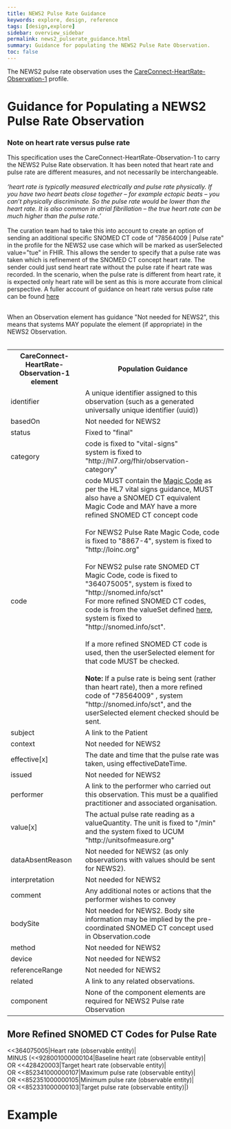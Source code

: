 ```yaml
---
title: NEWS2 Pulse Rate Guidance
keywords: explore, design, reference
tags: [design,explore]
sidebar: overview_sidebar
permalink: news2_pulserate_guidance.html
summary: Guidance for populating the NEWS2 Pulse Rate Observation.
toc: false
---
```


The NEWS2 pulse rate observation uses the <a href="https://fhir.hl7.org.uk/STU3/StructureDefinition/CareConnect-HeartRate-Observation-1">CareConnect-HeartRate-Observation-1</a> profile.

# Guidance for Populating a NEWS2 Pulse Rate Observation #

### Note on heart rate versus pulse rate ###
This specification uses the CareConnect-HeartRate-Observation-1 to carry the NEWS2 Pulse Rate observation. It has been noted that heart rate and pulse rate are different measures, and not necessarily be interchangeable.
<br/><br/>
_‘heart rate is typically measured electrically and pulse rate physically. If you have two heart beats close together – for example ectopic beats – you can’t physically discriminate. So the pulse rate would be lower than the heart rate. It is also common in atrial fibrillation – the true heart rate can be much higher than the pulse rate.’_
<br/><br/>
The curation team had to take this into account to create an option of sending an additional specific SNOMED CT code of "78564009 | Pulse rate" in the profile for the NEWS2 use case which will be marked as userSelected value="tue" in FHIR.  This allows the sender to specify that a pulse rate was taken which is refinement of the SNOMED CT concept heart rate. The sender could just send heart rate without the pulse rate if heart rate was recorded. In the scenario, when the pulse rate is different from heart rate, it is expected only heart rate will be sent as this is more accurate from clinical perspective. A fuller account of guidance on heart rate versus pulse rate can be found <a href="https://docs.google.com/document/d/1ByZ57nh6ZDjUEfBfPJjLAfSil_svpjBpzbarv7VB5QM/edit?usp=sharing">here</a>
<br/><br/>

When an Observation element has guidance "Not needed for NEWS2", this means that systems MAY populate the element (if appropriate) in the NEWS2 Observation.
<br/><br/>
<table>
<tr><th>CareConnect-HeartRate-Observation-1 element</th><th>Population Guidance</th></tr>
<tr><td>identifier</td><td>A unique identifier assigned to this observation (such as a generated universally unique identifier (uuid))</td></tr>
<tr><td>basedOn</td><td>Not needed for NEWS2</td></tr>
<tr><td>status</td><td>Fixed to "final"</td></tr>
<tr><td>category</td><td>code is fixed to "vital-signs" <br/>system is fixed to "http://hl7.org/fhir/observation-category"</td></tr>
<tr><td>code</td><td>code MUST contain the <a href="https://www.hl7.org/fhir/observation-vitalsigns.html#vitals-table">Magic Code</a> as per the HL7 vital signs guidance, MUST also have a SNOMED CT equivalent Magic Code and MAY have a more refined SNOMED CT concept code<br/><br/>For NEWS2 Pulse Rate Magic Code, code is fixed to "8867-4", system is fixed to "http://loinc.org"<br/><br/>For NEWS2 pulse rate SNOMED CT Magic Code, code is fixed to "364075005", system is fixed to "http://snomed.info/sct"<br/>For more refined SNOMED CT codes, code is from the valueSet defined <a href="#more-refined-snomed-ct-codes-for-pulse-rate">here</a>, system is fixed to "http://snomed.info/sct".<br/><br/>If a more refined SNOMED CT code is used, then the userSelected element for that code MUST be checked. <br/><br/><b>Note:</b> If a pulse rate is being sent (rather than heart rate), then a more refined code of "78564009" , system "http://snomed.info/sct", and the userSelected element checked should be sent.</td></tr>
<tr><td>subject</td><td>A link to the Patient</td></tr>
<tr><td>context</td><td>Not needed for NEWS2</td></tr>
<tr><td>effective[x]</td><td>The date and time that the pulse rate was taken, using effectiveDateTime.</td></tr>
<tr><td>issued</td><td>Not needed for NEWS2</td></tr>
<tr><td>performer</td><td>A link to the performer who carried out this observation. This must be a qualified practitioner and associated organisation.</td></tr>
<tr><td>value[x]</td><td>The actual pulse rate reading as a valueQuantity. The unit is fixed to "/min" and the system fixed to UCUM "http://unitsofmeasure.org"</td></tr>
<tr><td>dataAbsentReason</td><td>Not needed for NEWS2 (as only observations with values should be sent for NEWS2).</td></tr>
<tr><td>interpretation</td><td>Not needed for NEWS2</td></tr>
<tr><td>comment</td><td>Any additional notes or actions that the performer wishes to convey</td></tr>
<tr><td>bodySite</td><td>Not needed for NEWS2. Body site information may be implied by the pre-coordinated SNOMED CT concept used in Observation.code</td></tr>
<tr><td>method</td><td>Not needed for NEWS2</td></tr>
<tr><td>device</td><td>Not needed for NEWS2</td></tr>
<tr><td>referenceRange</td><td>Not needed for NEWS2</td></tr>
<tr><td>related</td><td>A link to any related observations.</td></tr>
<tr><td>component</td><td>None of the component elements are required for NEWS2 Pulse rate Observation</td></tr>
</table>


## More Refined SNOMED CT Codes for Pulse Rate ##
<<364075005|Heart rate (observable entity)| <br/>
MINUS (<<928001000000104|Baseline heart rate (observable entity)| <br/>
OR <<428420003|Target heart rate (observable entity)| <br/>
OR <<852341000000107|Maximum pulse rate (observable entity)| <br/>
OR <<852351000000105|Minimum pulse rate (observable entity)| <br/>
OR <<852331000000103|Target pulse rate (observable entity)|)

# Example #

<script src="https://gist.github.com/IOPS-DEV/21c81e9f21c1869765cfb52a204d2b47.js"></script>